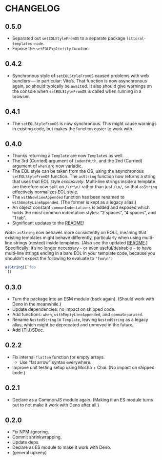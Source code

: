 # CHANGELOG

## 0.5.0

* Separated out `setEOLStyleFromOS` to a separate package `littoral-templates-node`.
* Expose the `setEOLExplicitly` function.


## 0.4.2

* Synchronous style of `setEOLStyleFromOS` caused problems with web bundlers — in particular: Vite’s.
  That function is now asynchronous again, so should typically be `await`ed.
  It also should give warnings on the console when `setEOLStyleFromOS` is called when running in a browser.


## 0.4.1

* The `setEOLStyleFromOS` is now synchronous.
  This might cause warnings in existing code, but makes the function easier to work with.


## 0.4.0

* Thunks returning a `Template` are now `Template`s as well.
* The 3rd (Curried) argument of `indentWith`, and the 2nd (Curried) argument of `when` are now variadic.
* The EOL style can be taken from the OS, using the asynchronous `setEOLStyleFromOS` function.
  The `asString` function now returns a string that uses that EOL style *exclusively*.
  Multi-line strings inside a template are therefore now split on `/\r*\n/` rather than just `/\n/`, so that `asString` effectively normalizes EOL style.
* The `withNewlineAppended` function has been renamed to `withEmptyLineAppended`.
  (The former is kept as a legacy alias.)
* An object constant `commonIndentations` is added and exposed which holds the most common indentation styles: “2 spaces”, “4 spaces”, and “1 tab”.
* Significant updates to the [README](./README.md)!

*Note*: `asString` now behaves more consistently on EOLs, meaning that existing templates might behave differently, particularly when using multi-line strings (nested) inside templates.
(Also see the updated [README](./README.md).)
Specifically: it’s no longer necessary – or even useful/desirable – to have multi-line strings ending in a bare EOL in your template code, because you shouldn't expect the following to evaluate to `"foo\n"`:

```javascript
asString([`foo
`])
```


## 0.3.0

* Turn the package into an ESM module (back again).
  (Should work with Deno in the meanwhile.)
* Update dependencies: no impact on shipped code.
* Add functions: `when`, `withEmptyLineAppended`, and `commaSeparated`.
* Rename `NestedString` to `Template`, leaving `NestedString` as a legacy alias, which might be deprecated and removed in the future.
* Add {T|J}SDoc.


## 0.2.2

* Fix internal `flatten` function for empty arrays.
  + Use “fat arrow” syntax everywhere.
* Improve unit testing setup using Mocha + Chai.
  (No impact on shipped code.)


## 0.2.1

* Declare as a CommonJS module again.
  (Making it an ES module turns out to not make it work with Deno after all.)


## 0.2.0

* Fix NPM-ignoring.
* Commit shrinkwrapping.
* Update deps.
* Declare as ES module to make it work with Deno.
* (general upkeep)

